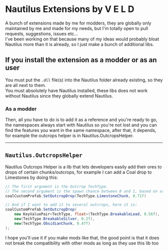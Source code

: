 # Nautilus Extensions by V E L D
A bunch of extensions made by me for modders, they are globally only maintained by me and made for my needs, but I'm totally open to pull requests, suggestions, issues etc...  
I've been working on that because many of my ideas would probably bloat Nautilus more than it is already, so I just make a bunch of additional libs.

## If you install the extension as a modder or as an user
You must put the `.dll` file(s) into the Nautilus folder already existing, so they are all next to them.  
You must absolutely have Nautilus installed, these libs does not work without Nautilus since they globally extend Nautilus.

### As a modder
Then, all you have to do is to add it as a reference and you're ready to go, the namespaces always start with Nautilus so you're not lost and you can find the features you want in the same namespace, after that, it depends, for example the outcrops helper is in Nautilus.OutcropsHelper.

---

## `Nautilus.OutcropsHelper`
Nautilus Outcrops Helper is a lib that lets developers easily add their ores to drops of certain chunks/outcrops, for example I can add a Coal drop to Limestones by doing this:

```csharp
// The first argument is the Outcrop TechType.
// The second argument is the spawn chance between 0 and 1, based on something UWE called "Player Entropy" which globally computes the luck of the player.
coalCustomPrefab.SetOutcropDrop(TechType.LimestoneChunk, 0.71f)

// And if I want to add it to several outcrops, here it is:
coalCustomPrefab.SetOutcropDrop(
    new KeyValuePair<TechType, float>(TechType.BreakableLead, 0.56f),
    new(TechType.BreakableSilver, 0.2f),
    new(TechType.ObsidianChunk, 0.47f)
);
```

I hope you'll use it if you make mods like that, the good point is that it does not break the compatibility with other mods as long as they use this lib too
